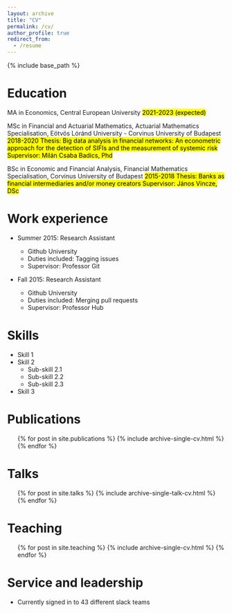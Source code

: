```yaml
---
layout: archive
title: "CV"
permalink: /cv/
author_profile: true
redirect_from:
  - /resume
---
```


{% include base_path %}

Education
======
MA in Economics, Central European University
<mark>2021-2023 (expected)<mark>

MSc in Financial and Actuarial Mathematics, Actuarial Mathematics Specialisation, Eötvös Lóránd University - Corvinus University of Budapest
<mark>2018-2020<mark>
<mark>Thesis:<mark> Big data analysis in financial networks: An econometric approach for the detection of SIFIs and the measurement of systemic risk
<mark>Supervisor:<mark> Milán Csaba Badics, Phd

BSc in Economic and Financial Analysis, Financial Mathematics Specialisation, Corvinus University of Budapest <mark>2015-2018<mark>
<mark>Thesis:<mark> Banks as financial intermediaries and/or money creators
<mark>Supervisor:<mark> János Vincze, DSc



Work experience
======
* Summer 2015: Research Assistant
  * Github University
  * Duties included: Tagging issues
  * Supervisor: Professor Git

* Fall 2015: Research Assistant
  * Github University
  * Duties included: Merging pull requests
  * Supervisor: Professor Hub
  
Skills
======
* Skill 1
* Skill 2
  * Sub-skill 2.1
  * Sub-skill 2.2
  * Sub-skill 2.3
* Skill 3

Publications
======
  <ul>{% for post in site.publications %}
    {% include archive-single-cv.html %}
  {% endfor %}</ul>
  
Talks
======
  <ul>{% for post in site.talks %}
    {% include archive-single-talk-cv.html %}
  {% endfor %}</ul>
  
Teaching
======
  <ul>{% for post in site.teaching %}
    {% include archive-single-cv.html %}
  {% endfor %}</ul>
  
Service and leadership
======
* Currently signed in to 43 different slack teams
